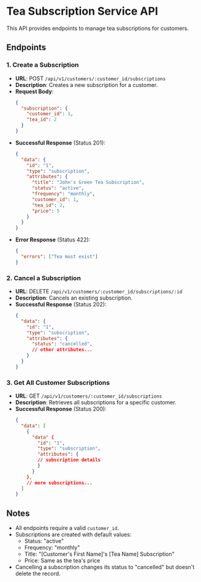 # Tea Subscription Service API

This API provides endpoints to manage tea subscriptions for customers.

## Endpoints

### 1. Create a Subscription

- **URL**: POST `/api/v1/customers/:customer_id/subscriptions`
- **Description**: Creates a new subscription for a customer.
- **Request Body**:
  ```json
  {
    "subscription": {
      "customer_id": 1,
      "tea_id": 2
    }
  }
  ```
- **Successful Response** (Status 201):
  ```json
  {
    "data": {
      "id": "1",
      "type": "subscription",
      "attributes": {
        "title": "John's Green Tea Subscription",
        "status": "active",
        "frequency": "monthly",
        "customer_id": 1,
        "tea_id": 2,
        "price": 5
      }
    }
  }
  ```
- **Error Response** (Status 422):
  ```json
  {
    "errors": ["Tea must exist"]
  }
  ```

### 2. Cancel a Subscription

- **URL**: DELETE `/api/v1/customers/:customer_id/subscriptions/:id`
- **Description**: Cancels an existing subscription.
- **Successful Response** (Status 202):
  ```json
  {
    "data": {
      "id": "1",
      "type": "subscription",
      "attributes": {
        "status": "cancelled",
        // other attributes...
      }
    }
  }
  ```

### 3. Get All Customer Subscriptions

- **URL**: GET `/api/v1/customers/:customer_id/subscriptions`
- **Description**: Retrieves all subscriptions for a specific customer.
- **Successful Response** (Status 200):
  ```json
  {
    "data": [
      {
        "data" {
          "id": "1",
          "type": "subscription",
          "attributes": {
          // subscription details
          }
        }
      },
      // more subscriptions...
    ]
  }
  ```

## Notes

- All endpoints require a valid `customer_id`.
- Subscriptions are created with default values:
  - Status: "active"
  - Frequency: "monthly"
  - Title: "[Customer's First Name]'s [Tea Name] Subscription"
  - Price: Same as the tea's price
- Cancelling a subscription changes its status to "cancelled" but doesn't delete the record.

